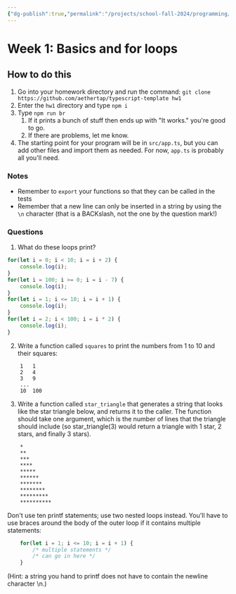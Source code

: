 ```yaml
---
{"dg-publish":true,"permalink":"/projects/school-fall-2024/programming/programming-projects/triangle-of-stars/"}
---
```



# Week 1: Basics and for loops



## How to do this

1. Go into your homework directory and run the command: `git clone https://github.com/aethertap/typescript-template hw1`
2. Enter the `hw1` directory and type `npm i`
3. Type `npm run br`
    1. If it prints a bunch of stuff then ends up with "It works." you're good to go.
    2. If there are problems, let me know.
4. The starting point for your program will be in `src/app.ts`, but you can add other files and import them as needed. For now, `app.ts` is probably all you'll need.

### Notes

- Remember to `export` your functions so that they can be called in the tests
- Remember that a new line can only be inserted in a string by using the `\n` character (that is a BACKslash, not the one by the question mark!)

### Questions

1. What do these loops print?

```typescript
for(let i = 0; i < 10; i = i + 2) {
	console.log(i);
}
for(let i = 100; i >= 0; i = i - 7) {
	console.log(i);
}
for(let i = 1; i <= 10; i = i + 1) {
	console.log(i);
}
for(let i = 2; i < 100; i = i * 2) {
	console.log(i);
}
```

2. Write a function called `squares` to print the numbers from 1 to 10 and their squares:

```
	1	1
	2	4
	3	9
	...
	10	100
```

3. Write a function called `star_triangle` that generates a string that looks like the star triangle below, and returns it to the caller. The function should take one argument, which is the number of lines that the triangle should include (so star_triangle(3) would return a triangle with 1 star, 2 stars, and finally 3 stars).

```
	*
	**
	***
	****
	*****
	******
	*******
	********
	*********
	**********
```

Don't use ten printf statements; use two nested loops instead. You'll have to use braces around the body of the outer loop if it contains multiple statements:
```typescript 
	for(let i = 1; i <= 10; i = i + 1) {
		/* multiple statements */
		/* can go in here */
	}
```
(Hint: a string you hand to printf does not have to contain the newline character \n.)